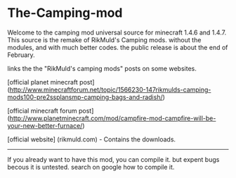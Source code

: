 The-Camping-mod 
=============== 
 
Welcome to the camping mod universal source for minecraft 1.4.6 and 1.4.7. 
This source is the remake of RikMuld's Camping mods. without the modules, and with much better codes. 
the public release is about the end of February.  
 
links the the "RikMuld's camping mods" posts on some websites. 
 
[official planet minecraft post] (http://www.minecraftforum.net/topic/1566230-147rikmulds-camping-mods100-pre2ssplansmp-camping-bags-and-radish/) 
 
[official minecraft forum post] (http://www.planetminecraft.com/mod/campfire-mod-campfire-will-be-your-new-better-furnace/) 
 
[official website] (rikmuld.com)  - Contains the downloads. 
 
--------------------------------------------------------------------------------------- 
 
If you already want to have this mod, you can compile it. but expent bugs becous it is untested. 
search on google how to compile it. 
